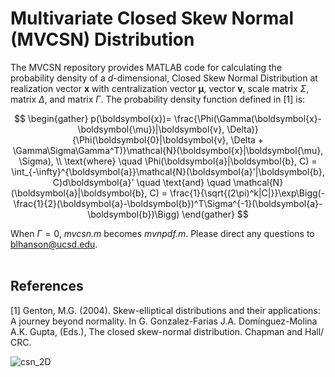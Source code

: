# Multivariate Closed Skew Normal (MVCSN) Distribution 
The MVCSN repository provides MATLAB code for calculating the probability density of a *d*-dimensional, Closed Skew Normal Distribution at realization vector $\boldsymbol{x}$ with centralization vector $\boldsymbol{\mu}$, vector $\boldsymbol{v}$, scale matrix $\Sigma$, matrix $\Delta$, and matrix $\Gamma$. The probability density function defined in [1] is:  <br>

$$
\begin{gather}
    p(\boldsymbol{x})= \frac{\Phi(\Gamma(\boldsymbol{x}-\boldsymbol{\mu})|\boldsymbol{v}, \Delta)}{\Phi(\boldsymbol{0}|\boldsymbol{v}, \Delta + \Gamma\Sigma\Gamma^T)}\mathcal{N}(\boldsymbol{x}|\boldsymbol{\mu}, \Sigma),
    \\ 
    \text{where} \quad \Phi(\boldsymbol{a}|\boldsymbol{b}, C) = \int_{-\infty}^{\boldsymbol{a}}\mathcal{N}(\boldsymbol{a}'|\boldsymbol{b}, C)d\boldsymbol{a}' \quad \text{and} \quad \mathcal{N}(\boldsymbol{a}|\boldsymbol{b}, C) = \frac{1}{\sqrt{(2\pi)^k|C|}}\exp\Bigg(-\frac{1}{2}(\boldsymbol{a}-\boldsymbol{b})^T\Sigma^{-1}(\boldsymbol{a}-\boldsymbol{b})\Bigg)
\end{gather}
$$

When $\Gamma = 0$, *mvcsn.m* becomes *mvnpdf.m*. Please direct any questions to blhanson@ucsd.edu. <br><br>

## References
[1] Genton, M.G. (2004). Skew-elliptical distributions and their applications: A journey beyond normality. In G. Gonzalez-Farias J.A. Domínguez-Molina A.K. Gupta, (Eds.), The closed skew-normal distribution. Chapman and Hall/ CRC. 

![csn_2D](https://github.com/user-attachments/assets/737e1b06-ae4e-4dc8-a998-0bc9c1f0ce0c)
